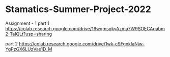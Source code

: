 # Stamatics-Summer-Project-2022

Assignment - 1
part 1
https://colab.research.google.com/drive/16wqmsqkyAzma7W9SOECAqabm2-TaIQLt?usp=sharing

part 2
https://colab.research.google.com/drive/1wk-cSFgnkIaNjw-YgPzGX6LUzVas1D_M